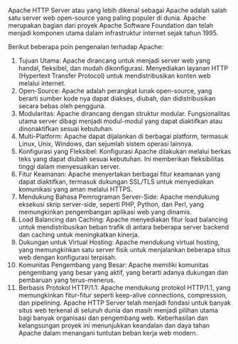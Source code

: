 Apache HTTP Server atau yang lebih dikenal sebagai Apache adalah salah satu server web open-source yang paling populer di dunia. Apache merupakan bagian dari proyek Apache Software Foundation dan telah menjadi komponen utama dalam infrastruktur internet sejak tahun 1995.

Berikut beberapa poin pengenalan terhadap Apache:

1. Tujuan Utama:
Apache dirancang untuk menjadi server web yang handal, fleksibel, dan mudah dikonfigurasi.
Menyediakan layanan HTTP (Hypertext Transfer Protocol) untuk mendistribusikan konten web melalui internet.
2. Open-Source:
Apache adalah perangkat lunak open-source, yang berarti sumber kode nya dapat diakses, diubah, dan didistribusikan secara bebas oleh pengguna.
3. Modularitas:
Apache dirancang dengan struktur modular. Fungsionalitas utama server dibagi menjadi modul-modul yang dapat diaktifkan atau dinonaktifkan sesuai kebutuhan.
4. Multi-Platform:
Apache dapat dijalankan di berbagai platform, termasuk Linux, Unix, Windows, dan sejumlah sistem operasi lainnya.
5. Konfigurasi yang Fleksibel:
Konfigurasi Apache dilakukan melalui berkas teks yang dapat diubah sesuai kebutuhan. Ini memberikan fleksibilitas tinggi dalam menyesuaikan server.
6. Fitur Keamanan:
Apache menyertakan berbagai fitur keamanan yang dapat diaktifkan, termasuk dukungan SSL/TLS untuk menyediakan komunikasi yang aman melalui HTTPS.
7. Mendukung Bahasa Pemrograman Server-Side:
Apache mendukung eksekusi skrip server-side, seperti PHP, Python, dan Perl, yang memungkinkan pengembangan aplikasi web yang dinamis.
8. Load Balancing dan Caching:
Apache menyediakan fitur load balancing untuk mendistribusikan beban trafik di antara beberapa server backend dan caching untuk meningkatkan kinerja.
9. Dukungan untuk Virtual Hosting:
Apache mendukung virtual hosting, yang memungkinkan satu server fisik untuk menjalankan beberapa situs web dengan konfigurasi terpisah.
10. Komunitas Pengembang yang Besar:
Apache memiliki komunitas pengembang yang besar yang aktif, yang berarti adanya dukungan dan pembaruan yang terus-menerus.
11. Berbasis Protokol HTTP/1.1:
Apache mendukung protokol HTTP/1.1, yang memungkinkan fitur-fitur seperti keep-alive connections, compression, dan pipelining.
Apache HTTP Server telah menjadi fondasi untuk banyak situs web terkenal di seluruh dunia dan masih menjadi pilihan utama bagi banyak organisasi dan pengembang web. Keberhasilan dan kelangsungan proyek ini menunjukkan keandalan dan daya tahan Apache dalam menangani tuntutan beban kerja web modern.
